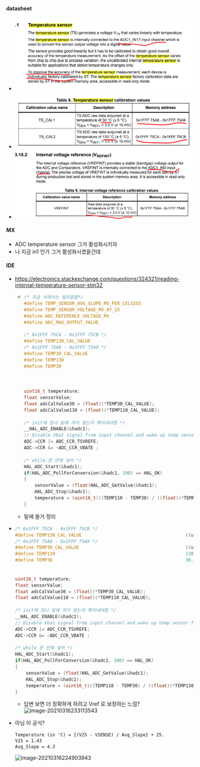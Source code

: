 

#### datasheet

- ![image-20210316221340798](README.assets/image-20210316221340798.png)
- ![image-20210316232112588](README.assets/image-20210316232112588.png)
- ![image-20210316221543308](README.assets/image-20210316221543308.png)

#### MX

- ADC temperature sensor 그거 활성화시키자
- 나 지금 in1 인가 그거 활성화시켰을건데

#### IDE

- https://electronics.stackexchange.com/questions/324321/reading-internal-temperature-sensor-stm32

  - ```c
    /* 지금 식에서는 필요없음*/
    #define TEMP_SENSOR_AVG_SLOPE_MV_PER_CELSIUS                    2.5f
    #define TEMP_SENSOR_VOLTAGE_MV_AT_25                            760.0f
    #define ADC_REFERENCE_VOLTAGE_MV                                3300.0f
    #define ADC_MAX_OUTPUT_VALUE                                    4096.0f
    
    /* 0x1FFF 75CA - 0x1FFF 75CB */
    #define TEMP130_CAL_VALUE                                       ((uint16_t*)((uint32_t)0x1FFF75CA))
    /* 0x1FFF 75A8 - 0x1FFF 75A9 */
    #define TEMP30_CAL_VALUE                                        ((uint16_t*)((uint32_t)0x1FFF75A8))
    #define TEMP130                                                 130.0f
    #define TEMP30                                                  30.0f
    
    
    
    uint16_t temperature;
    float sensorValue;
    float adcCalValue30 = (float)(*TEMP30_CAL_VALUE);
    float adcCalValue110 = (float)(*TEMP110_CAL_VALUE);
    
    /* init에 있나 밑에 저거 맞는지 확이내야함 */
    __HAL_ADC_ENABLE(&hadc1);
    // Disable Vbat signal from input channel and wake up temp sensor from power down mode
    ADC->CCR |= ADC_CCR_TSVREFE;
    ADC->CCR &= ~ADC_CCR_VBATE ;
    
    /* while 문 안에 넣어 */
    HAL_ADC_Start(&hadc1);
    if(HAL_ADC_PollForConversion(&hadc1, 100) == HAL_OK)
    {
        sensorValue = (float)HAL_ADC_GetValue(&hadc1);
        HAL_ADC_Stop(&hadc1);
        temperature = (uint16_t)((TEMP110 - TEMP30) / ((float)(*TEMP130_CAL_VALUE) - (float)(*TEMP30_CAL_VALUE)) * (sensorValue - (float)(*TEMP30_CAL_VALUE)) + TEMP30);
    }
    ```

  - 밑에 쓸거 정리

- ```c
  /* 0x1FFF 75CA - 0x1FFF 75CB */
  #define TEMP130_CAL_VALUE                                       ((uint16_t*)((uint32_t)0x1FFF75CA))
  /* 0x1FFF 75A8 - 0x1FFF 75A9 */
  #define TEMP30_CAL_VALUE                                        ((uint16_t*)((uint32_t)0x1FFF75A8))
  #define TEMP130                                                 130.0f
  #define TEMP30                                                  30.0f
  
  
  uint16_t temperature;
  float sensorValue;
  float adcCalValue30 = (float)(*TEMP30_CAL_VALUE);
  float adcCalValue110 = (float)(*TEMP110_CAL_VALUE);
  
  /* init에 있나 밑에 저거 맞는지 확이내야함 */
  __HAL_ADC_ENABLE(&hadc1);
  // Disable Vbat signal from input channel and wake up temp sensor from power down mode
  ADC->CCR |= ADC_CCR_TSVREFE;
  ADC->CCR &= ~ADC_CCR_VBATE ;
  
  /* while 문 안에 넣어 */
  HAL_ADC_Start(&hadc1);
  if(HAL_ADC_PollForConversion(&hadc1, 100) == HAL_OK)
  {
      sensorValue = (float)HAL_ADC_GetValue(&hadc1);
      HAL_ADC_Stop(&hadc1);
      temperature = (uint16_t)((TEMP110 - TEMP30) / ((float)(*TEMP130_CAL_VALUE) - (float)(*TEMP30_CAL_VALUE)) * (sensorValue - (float)(*TEMP30_CAL_VALUE)) + TEMP30);
  }
  ```

  - 답변 보면 더 정확하게 하려고 Vref 로 보정하는 느낌?
    ![image-20210316233113543](README.assets/image-20210316233113543.png)

- 아님 이 공식?

  ```
  Temperature (in 'C) = {(V25 - VSENSE) / Avg_Slope} + 25.
  V25 = 1.43
  Avg_Slope = 4.3
  ```

  ![image-20210316224903943](README.assets/image-20210316224903943.png)